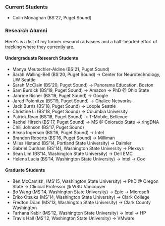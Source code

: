 ### Current Students

- Colin Monaghan (BS'22, Puget Sound)

### Research Alumni

Here's is a list of my former research advisees and a half-hearted effort of tracking where they currently are.

#### Undergraduate Research Students

- Manya Meutschler-Aldine (BS'21, Puget Sound)
- Sarah Walling-Bell (BS'20, Puget Sound) → Center for Neurotechnology, UW Seattle
- Sarah McClain (BS'20, Puget Sound) → Panorama Education, Boston
- Sam Burdick (BS'19, Puget Sound) → Amazon → PhD @ Ohio State
- Jahrme Risner (BS'19, Puget Sound) → Google
- Jared Polonitza (BS'19, Puget Sound) → Chalice Networks
- Jack Burns (BS'18, Puget Sound) → Loopie Seattle
- Christine Li (BS'18, Puget Sound) → Columbia University
- Patrick Ryan (BS'18, Puget Sound) → T-Mobile, Bellevue
- Rachel Hirsch (BS'17, Puget Sound) → MS @ Colorado State → ringDNA
- Chili Johnson (BS'17, Puget Sound)
- Alexia Ingerson (BS'16, Puget Sound) → Intel
- Brandon Roberts (BS'16, Puget Sound) → Milliman
- Miles Histand (BS'14, Portland State University) → Daimler
- Gabriel Dunham (BS'14), Washington State University → Plexsys
- Sean Lim (BS'14, Washington State University) → Dell EMC
- Helena Lucia (BS'14, Washington State University) → Intel → Cox

#### Graduate Students

- Ben McCamish, (MS'15, Washington State University) → PhD @ Oregon State → Clinical Professor @ WSU Vancouver
- Bo Wang (MS'14, Washington State University) → Epic → Microsoft
- Eriko Otsuka (MS'14, Washington State University) → Clark College
- Fredton Doan (MS'13, Washington State University) → Clark County Washington
- Farhana Kabir (MS'12, Washington State University) → Intel → HP
- Travis Hall (MS'12, Washington State University) → VMware

